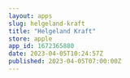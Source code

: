 ```yaml
---
layout: apps
slug: helgeland-kraft
title: "Helgeland Kraft"
store: apple
app_id: 1672365880
date: 2023-04-05T10:24:57Z
published: 2023-04-05T07:00:00Z
---
```

